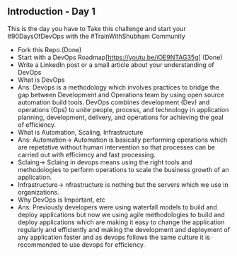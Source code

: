 ## Introduction - Day 1

This is the day you have to Take this challenge and start your #90DaysOfDevOps with the #TrainWithShubham Community

- Fork this Repo.(Done)
- Start with a DevOps Roadmap[https://youtu.be/iOE9NTAG35g] (Done)
- Write a LinkedIn post or a small article about your understanding of DevOps
 - What is DevOps
 - Ans: Devops is a methodology which involves practices to bridge the gap between Development and Operations team by using open source automation build tools. DevOps combines development (Dev) and operations (Ops) to unite people, process, and technology in application planning, development, delivery, and operations for achieving the goal of efficiency.
 - What is Automation, Scaling, Infrastructure
 - Ans: Automation-> Automation is basically performing operations which are repetative without human intervention so that processes can be carried out with efficiency and fast processing.
 - Sclaing-> Sclaing in devops means using the right tools and methodologies to perform operations to scale the business growth of an application.
 - Infrastructure-> nfrastructure is nothing but the servers which we use in organizations.
 - Why DevOps is Important, etc
 - Ans: Previously developers were using waterfall models to build and deploy applications but now we using agile methodologies to build and deploy applications which are making it easy to change the application regularly and efficiently and making the development and deployment of any  application faster and as devops follows the same culture it is recommended to use devops for efficiency.
 
